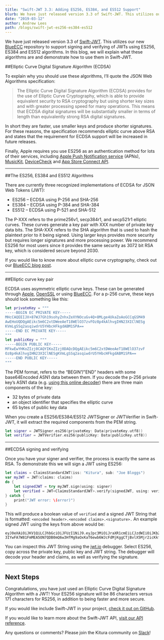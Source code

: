 ```yaml
---
title: "Swift-JWT 3.3: Adding ES256, ES384, and ES512 Support"
blurb: We have just released version 3.3 of Swift-JWT. This utilizes our new BlueECC repository to support signing and verifying of JWTs using various algorithms
date: "2019-03-12"
author: Andrew Lees
path: /blogs/swift-jwt-es256-es384-es512
---
```


We have just released version 3.3 of [Swift-JWT](https://github.com/Kitura/Swift-JWT). This utilizes our new [BlueECC](https://github.com/Kitura/BlueECC) repository to support signing and verifying of JWTs using ES256, ES384 and ES512 algorithms. In this blog, we will explain what these algorithms are and demonstrate how to use them in Swift-JWT.

##Elliptic Curve Digital Signature Algorithm (ECDSA)

To explain why you should use these algorithms, I’ll quote the JSON Web Algorithms specification:

> The Elliptic Curve Digital Signature Algorithm (ECDSA) provides for the use of Elliptic Curve Cryptography, which is able to provide equivalent security to RSA cryptography but using shorter key sizes and with greater processing speed for many operations. This means that ECDSA digital signatures will be substantially smaller in terms of length than equivalently strong RSA digital signatures.

In short they are faster, use smaller keys and produce shorter signatures. For these reasons, the specification recommends elliptic curve above RSA and states that the requirement for ECDSA support will be increased in future releases.

Finally, Apple requires you use ES256 as an authentication method for lots of their services, including [Apple Push Notification service](https://developer.apple.com/library/archive/documentation/NetworkingInternet/Conceptual/RemoteNotificationsPG/CommunicatingwithAPNs.html#//apple_ref/doc/uid/TP40008194-CH11-SW1) (APNs), [MusicKit](https://help.apple.com/developer-account/#/devce5522674), [DeviceCheck](https://help.apple.com/developer-account/#/devc3cc013b7) and [App Store Connect API](https://developer.apple.com/videos/play/wwdc2018/303/).

---

##The ES256, ES384 and ES512 Algorithms

There are currently three recognized implementations of ECDSA for JSON Web Tokens (JWT):

- ES256 – ECDSA using P-256 and SHA-256
- ES384 – ECDSA using P-384 and SHA-384
- ES512 – ECDSA using P-521 and SHA-512

The P-XXX refers to the prime256v1, secp384r1, and secp521r1 elliptic curves. These curves generate a key pair with XXX number of private key data bits. The SHA-XXX refers to the SHA algorithm that is used to hash the plaintext prior to it being signed. Using larger keys provides more security but requires longer signatures and more processing power. We recommend ES256 for most users since it provides the same security as 3072 bit RSA key, which is considered secure beyond 2030.

If you would like to know more about elliptic curve cryptography, check out our [BlueECC blog post](/blogs/blueecc-elliptic-curve-cryptography).

---

##Elliptic curve key pair

ECDSA uses asymmetric elliptic curve keys. These can be generated through [Apple](https://idmsa.apple.com/IDMSWebAuth/signin?appIdKey=891bd3417a7776362562d2197f89480a8547b108fd934911bcbea0110d07f757&path=%2Faccount%2Fresources%2F&rv=1), [OpenSSL](https://wiki.openssl.org/index.php/Command_Line_Elliptic_Curve_Operations#Generating_EC_Keys_and_Parameters) or using [BlueECC](https://github.com/Kitura/BlueECC#elliptic-curve-private-key). For a p-256 curve, these keys should look something like this:

```swift
let privateKey = """
-----BEGIN EC PRIVATE KEY-----
MHcCAQEEIJX+87WJ7Gh19sohyZnhxZeXYNOcuGv4Q+8MLge4UkaZoAoGCCqGSM49
AwEHoUQDQgAEikc5m6C2xtDWeeAeT18WElO37zvFOz8p4kAlhvgIHN23XIClNESg
KVmLgSSq2asqiwdrU5YHbcHFkgdABM1SPA==
-----END EC PRIVATE KEY-----
"""
let publicKey = """
-----BEGIN PUBLIC KEY-----
MFkwEwYHKoZIzj0CAQYIKoZIzj0DAQcDQgAEikc5m6C2xtDWeeAeT18WElO37zvF
Oz8p4kAlhvgIHN23XIClNESgKVmLgSSq2asqiwdrU5YHbcHFkgdABM1SPA==
-----END PUBLIC KEY-----
"""
```

The PEM format, refers to the “BEGIN”/”END” headers with some base64Encoded ASN1 data between them. If you decode the p-256 private key’s ASN1 data (e.g. [using this online decoder](https://lapo.it/asn1js/)) there are three main components of the key:

- 32 bytes of private data
- an object identifier that specifies the elliptic curve
- 65 bytes of public key data

When you create a ES256/ES384/ES512 JWTSigner or JWTVerifier in Swift-JWT, it will extract the required components from the PEM string.

```swift
let signer = JWTSigner.es256(privateKey: Data(privateKey.utf8))
let verifier = JWTVerifier.es256(publicKey: Data(publicKey.utf8))
```

---

##ECDSA signing and verifying

Once you have your signer and verifier, the process is exactly the same as RSA. To demonstrate this we will sign a JWT using ES256:

```swift
let claims = ClaimsStandardJWT(iss: "Kitura", sub: "Joe Bloggs")
var myJWT = JWT(claims: claims)
do {
    let signedJWT = try myJWT.sign(using: signer)
    let verified = JWT<ClaimsStandardJWT>.verify(signedJWT, using: verifier)
} catch {
    print("JWT error: \(error)")
}
```

This will produce a boolean value of `verified` and a signed JWT String that is formatted:
`<encoded header>.<encoded claims>.<signature>.`
An example signed JWT using the keys from above would be:

```
eyJ0eXAiOiJKV1QiLCJhbGciOiJFUzI1NiJ9.eyJpc3MiOiJraXR1cmEiLCJzdWIiOiJKb2UgQmxvZ2dzIn0._RcOxoU-3IYwFA7W81FmMEA5ON7QDB0mQ6w3HfMg9aOxKaT6ewb6WJcFdMjKggCTjBvlX5Mjr2icKkfrqTUl9A
```

You can inspect this JWT String using the [jwt.io](http://jwt.io) debugger. Select ES256, copy across the private key, public key and JWT string. The debugger will decode your header and claims, as well as verifying the signature.

---

## Next Steps
Congratulations, you have just used an Elliptic Curve Digital Signature Algorithm with a JWT! Your ES256 signature will be 86 characters versus 171 characters for RS256, in addition to being faster and more secure.

If you would like include Swift-JWT in your project, [check it out on GitHub](https://github.com/Kitura/Swift-JWT).

If you would like to learn more about the Swift-JWT API, [visit our API reference](https://ibm-swift.github.io/Swift-JWT/index.html).

Any questions or comments? Please join the Kitura community on [Slack](http://swift-at-ibm-slack.mybluemix.net/?cm_sp=dw-bluemix-_-swift-_-devcenter&_ga=2.58648362.186671014.1570626561-1743126121.1570022962&cm_mc_uid=83263075142115698398229&cm_mc_sid_50200000=53695431570707266328)!
